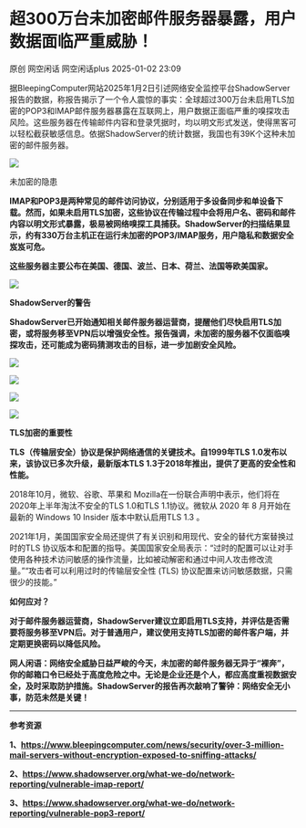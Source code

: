 #  超300万台未加密邮件服务器暴露，用户数据面临严重威胁！   
原创 网空闲话  网空闲话plus   2025-01-02 23:09  
  
据BleepingComputer网站2025年1月2日引述网络安全监控平台ShadowServer报告的数据，称报告揭示了一个令人震惊的事实：全球超过300万台未启用TLS加密的POP3和IMAP邮件服务器暴露在互联网上，用户数据正面临严重的嗅探攻击风险。这些服务器在传输邮件内容和登录凭据时，均以明文形式发送，使得黑客可以轻松截获敏感信息。依据ShadowServer的统计数据，我国也有39K个这种未加密的邮件服务器。  
  
![](https://mmbiz.qpic.cn/mmbiz_jpg/0KRmt3K30icUpdBWa70WOtTwpyzibqqNwGgSBH4icneAO4WnEAWLMMNNIGxZxJVpdpTyFmKfr59NzBI0oOVfbGpyQ/640?wx_fmt=webp&from=appmsg "")  
  
未加密的隐患  
  
**IMAP和POP3是两种常见的邮件访问协议，分别适用于多设备同步和单设备下载。然而，如果未启用TLS加密，这些协议在传输过程中会将用户名、密码和邮件内容以明文形式暴露，极易被网络嗅探工具捕获。ShadowServer的扫描结果显示，约有330万台主机正在运行未加密的POP3/IMAP服务，用户隐私和数据安全岌岌可危。**  
  
**这些服务器主要公布在美国、德国、波兰、日本、荷兰、法国等欧美国家。**  
  
![](https://mmbiz.qpic.cn/mmbiz_jpg/0KRmt3K30icUpdBWa70WOtTwpyzibqqNwGiaZqQvA36CQQnSfRzFJPtGIaV0ITZbsmcvjsFNbl8d71G7gSyXInRSw/640?wx_fmt=jpeg&from=appmsg "")  
  
**ShadowServer的警告**  
  
**ShadowServer已开始通知相关邮件服务器运营商，提醒他们尽快启用TLS加密，或将服务移至VPN后以增强安全性。报告强调，未加密的服务器不仅面临嗅探攻击，还可能成为密码猜测攻击的目标，进一步加剧安全风险。**  
  
![](https://mmbiz.qpic.cn/mmbiz_png/0KRmt3K30icUpdBWa70WOtTwpyzibqqNwGqpgy6whS0XqBIrTcxNQGdANc7gd9mfYfDete0pIkyqib9NjTjnV7J9g/640?wx_fmt=png&from=appmsg "")  
  
![](https://mmbiz.qpic.cn/mmbiz_png/0KRmt3K30icUpdBWa70WOtTwpyzibqqNwGYajUrOrCkCrzhZDsmhvhOwCs6KiaiagjyiayKLqNeMrLemibxW45ic9rZEQ/640?wx_fmt=png&from=appmsg "")  
  
![](https://mmbiz.qpic.cn/mmbiz_png/0KRmt3K30icUpdBWa70WOtTwpyzibqqNwGSHWXLicbc8KkFQYWiaHsEuK9ulUHLib5NXMzhO8SwicuUm12sVtk4AkVQw/640?wx_fmt=png&from=appmsg "")  
  
![](https://mmbiz.qpic.cn/mmbiz_png/0KRmt3K30icUpdBWa70WOtTwpyzibqqNwG7Ku6bEff9UjjpQw709gPVY4zicENcYcCdO52Ve5jDeRoexZVMmWy5Ww/640?wx_fmt=png&from=appmsg "")  
  
**TLS加密的重要性**  
  
**TLS（传输层安全）协议是保护网络通信的关键技术。自1999年TLS 1.0发布以来，该协议已多次升级，最新版本TLS 1.3于2018年推出，提供了更高的安全性和性能。**  
  
2018年10月，微软、谷歌、苹果和 Mozilla在一份联合声明中表示，他们将在 2020年上半年淘汰不安全的TLS 1.0和TLS 1.1协议。微软从 2020 年 8 月开始在最新的 Windows 10 Insider 版本中默认启用TLS 1.3 。  
  
2021年1月，美国国家安全局还提供了有关识别和用现代、安全的替代方案替换过时的TLS 协议版本和配置的指导。美国国家安全局表示：“过时的配置可以让对手使用各种技术访问敏感的操作流量，比如被动解密和通过中间人攻击修改流量。”“攻击者可以利用过时的传输层安全性 (TLS) 协议配置来访问敏感数据，只需很少的技能。”  
  
**如何应对？**  
  
**对于邮件服务器运营商，ShadowServer建议立即启用TLS支持，并评估是否需要将服务移至VPN后。对于普通用户，建议使用支持TLS加密的邮件客户端，并定期更换密码以降低风险。**  
  
**网人闲语：网络安全威胁日益严峻的今天，未加密的邮件服务器无异于“裸奔”，你的邮箱口令已经处于高度危险之中。无论是企业还是个人，都应高度重视数据安全，及时采取防护措施。ShadowServer的报告再次敲响了警钟：网络安全无小事，防范未然是关键！**  
  
****  
**参考资源**  
  
**1、https://www.bleepingcomputer.com/news/security/over-3-million-mail-servers-without-encryption-exposed-to-sniffing-attacks/**  
  
**2、https://www.shadowserver.org/what-we-do/network-reporting/vulnerable-imap-report/**  
  
**3、https://www.shadowserver.org/what-we-do/network-reporting/vulnerable-pop3-report/**  
  
